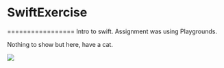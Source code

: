 # SwiftExercise
=================
Intro to swift. Assignment was using Playgrounds.

Nothing to show but here, have a cat.
<br>

![](https://media.giphy.com/media/OriDRe0rUXhTy/giphy.gif)
